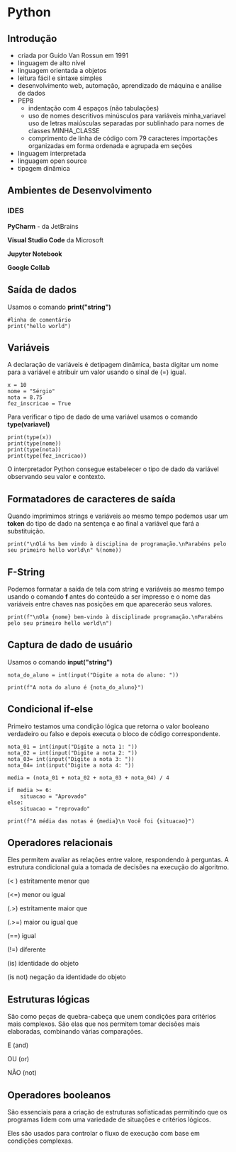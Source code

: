# Python

## Introdução

- criada por Guido Van Rossun em 1991
- linguagem de alto nível
- linguagem orientada a objetos
- leitura fácil e sintaxe simples
- desenvolvimento web, automação, aprendizado de máquina e análise de dados
- PEP8
  - indentação com 4 espaços (não tabulações)
  - uso de nomes descritivos minúsculos para variáveis minha_variavel
    uso de letras maiúsculas separadas por sublinhado para nomes de classes MINHA_CLASSE
  - comprimento de linha de código com 79 caracteres
    importações organizadas em forma ordenada e agrupada em seções
- linguagem interpretada
- linguagem open source
- tipagem dinâmica

## Ambientes de Desenvolvimento

### IDES

**PyCharm** - da JetBrains

**Visual Studio Code** da Microsoft

**Jupyter Notebook**

**Google Collab**

## Saída de dados

Usamos o comando **print("string")**

```
#linha de comentário
print("hello world")
```

## Variáveis

A declaração de variáveis é detipagem dinâmica, basta digitar um nome para a variável e atribuir um valor usando o sinal de (=) igual.

```
x = 10
nome = "Sérgio"
nota = 8.75
fez_inscricao = True
```

Para verificar o tipo de dado de uma variável usamos o comando **type(variavel)**

```
print(type(x))
print(type(nome))
print(type(nota))
print(type(fez_incricao))
```

O interpretador Python consegue estabelecer o tipo de dado da variável observando seu valor e contexto.

## Formatadores de caracteres de saída

Quando imprimimos strings e variáveis ao mesmo tempo podemos usar um **token** do tipo de dado na sentença e ao final a variável que fará a substituição.

```
print("\nOlá %s bem vindo à disciplina de programação.\nParabéns pelo seu primeiro hello world\n" %(nome))
```

## F-String

Podemos formatar a saída de tela com string e variáveis ao mesmo tempo usando o comando **f** antes do conteúdo a ser impresso e o nome das variáveis entre chaves nas posições em que aparecerão seus valores.

```
print(f"\nOla {nome} bem-vindo à disciplinade programação.\nParabéns pelo seu primeiro hello world\n")
```

## Captura de dado de usuário

Usamos o comando **input("string")**

```
nota_do_aluno = int(input("Digite a nota do aluno: "))

print(f"A nota do aluno é {nota_do_aluno}")
```

## Condicional if-else

Primeiro testamos uma condição lógica que retorna o valor booleano verdadeiro ou falso e depois executa o bloco de código correspondente.

```
nota_01 = int(input("Digite a nota 1: "))
nota_02 = int(input("Digite a nota 2: "))
nota_03= int(input("Digite a nota 3: "))
nota_04= int(input("Digite a nota 4: "))

media = (nota_01 + nota_02 + nota_03 + nota_04) / 4

if media >= 6:
    situacao = "Aprovado"
else:
    situacao = "reprovado"

print(f"A média das notas é {media}\n Você foi {situacao}")
```

## Operadores relacionais

Eles permitem avaliar as relações entre valore, respondendo à perguntas. A estrutura condicional guia a tomada de decisões na execução do algoritmo.

(< ) estritamente menor que

(<=) menor ou igual

(.>) estritamente maior que

(.>=) maior ou igual que

(==) igual

(!=) diferente

(is) identidade do objeto

(is not) negação da identidade do objeto

## Estruturas lógicas

São como peças de quebra-cabeça que unem condições para critérios mais complexos. São elas que nos permitem tomar decisões mais elaboradas, combinando várias comparações.

E (and)

OU (or)

NÃO (not)

## Operadores booleanos

São essenciais para a criação de estruturas sofisticadas permitindo que os programas lidem com uma variedade de situações e critérios lógicos.

Eles são usados para controlar o fluxo de execução com base em condições complexas.

```

```
